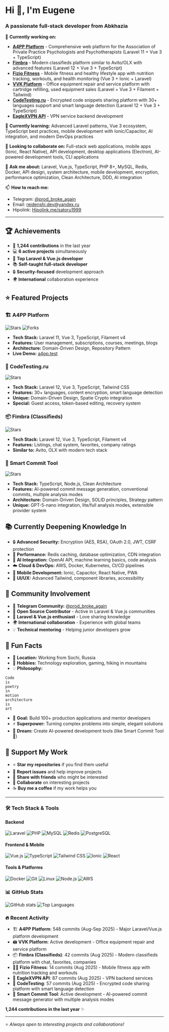 # Hi 👋, I'm Eugene

### A passionate full-stack developer from Abkhazia

🔭 **Currently working on:**

* **[A4PP Platform](https://github.com/prod-broke-again/a4pp)** - Comprehensive web platform for the Association of Private Practice Psychologists and Psychotherapists (Laravel 11 + Vue 3 + TypeScript)
* **[Fimbra](https://github.com/prod-broke-again/fordaq)** - Modern classifieds platform similar to Avito/OLX with advanced features (Laravel 12 + Vue 3 + TypeScript)
* **[Fizio Fitness](https://github.com/prod-broke-again/fizio)** - Mobile fitness and healthy lifestyle app with nutrition tracking, workouts, and health monitoring (Vue 3 + Ionic + Laravel)
* **[VVK Platform](https://github.com/prod-broke-again/vvk)** - Office equipment repair and service platform with cartridge refilling, used equipment sales (Laravel + Vue 3 + Filament + Tailwind)
* **[CodeTesting.ru](https://github.com/prod-broke-again/codetesting)** - Encrypted code snippets sharing platform with 30+ languages support and smart language detection (Laravel 12 + Vue 3 + TypeScript)
* **[EagleXVPN API](https://github.com/prod-broke-again/eaglexvpn)** - VPN service backend development

🌱 **Currently learning:** Advanced Laravel patterns, Vue 3 ecosystem, TypeScript best practices, mobile development with Ionic/Capacitor, AI integration, and modern DevOps practices

👯 **Looking to collaborate on:** Full-stack web applications, mobile apps (Ionic, React Native), API development, desktop applications (Electron), AI-powered development tools, CLI applications

💬 **Ask me about:** Laravel, Vue.js, TypeScript, PHP 8+, MySQL, Redis, Docker, API design, system architecture, mobile development, encryption, performance optimization, Clean Architecture, DDD, AI integration

📫 **How to reach me:**
* Telegram: [@prod_broke_again](https://t.me/prod_broke_again)
* Email: reidenshi.dev@yandex.ru
* Hipolink: [Hipolink.me/satoru1999](https://hipolink.me/satoru1999)

---

## 🏆 Achievements

* 🚀 **1,244 contributions** in the last year
* 💻 **6 active projects** simultaneously
* 🌟 **Top Laravel & Vue.js developer**
* 📚 **Self-taught full-stack developer**
* 🔒 **Security-focused** development approach
* 🌍 **International** collaboration experience

## ⭐ Featured Projects

### 🏗️ A4PP Platform

![Stars](https://img.shields.io/github/stars/prod-broke-again/a4pp?style=social)
![Forks](https://img.shields.io/github/forks/prod-broke-again/a4pp?style=social)

* **Tech Stack:** Laravel 11, Vue 3, TypeScript, Filament v4
* **Features:** User management, subscriptions, courses, meetings, blogs
* **Architecture:** Domain-Driven Design, Repository Pattern
* **Live Demo:** [a4pp.test](https://a4pp.test)

### 🔐 CodeTesting.ru

![Stars](https://img.shields.io/github/stars/prod-broke-again/codetesting?style=social)

* **Tech Stack:** Laravel 12, Vue 3, TypeScript, Tailwind CSS
* **Features:** 30+ languages, content encryption, smart language detection
* **Unique:** Domain-Driven Design, Spatie Crypto integration
* **Special:** Guest access, token-based editing, recovery system

### 📦 Fimbra (Classifieds)

![Stars](https://img.shields.io/github/stars/prod-broke-again/fordaq?style=social)

* **Tech Stack:** Laravel 12, Vue 3, TypeScript, Filament v4
* **Features:** Listings, chat system, favorites, company ratings
* **Similar to:** Avito, OLX with modern tech stack

### 🤖 Smart Commit Tool

![Stars](https://img.shields.io/github/stars/prod-broke-again/smart-commit?style=social)

* **Tech Stack:** TypeScript, Node.js, Clean Architecture
* **Features:** AI-powered commit message generation, conventional commits, multiple analysis modes
* **Architecture:** Domain-Driven Design, SOLID principles, Strategy pattern
* **Unique:** GPT-5-nano integration, lite/full analysis modes, extensible provider system

## 📚 Currently Deepening Knowledge In

* 🔒 **Advanced Security:** Encryption (AES, RSA), OAuth 2.0, JWT, CSRF protection
* 🚀 **Performance:** Redis caching, database optimization, CDN integration
* 🤖 **AI Integration:** OpenAI API, machine learning basics, code analysis
* ☁️ **Cloud & DevOps:** AWS, Docker, Kubernetes, CI/CD pipelines
* 📱 **Mobile Development:** Ionic, Capacitor, React Native, PWA
* 🎨 **UI/UX:** Advanced Tailwind, component libraries, accessibility

## 🎤 Community Involvement

* 💬 **Telegram Community:** [@prod_broke_again](https://t.me/prod_broke_again)
* 📖 **Open Source Contributor** - Active in Laravel & Vue.js communities
* 🤝 **Laravel & Vue.js enthusiast** - Love sharing knowledge
* 🌍 **International collaboration** - Experience with global teams
* 💡 **Technical mentoring** - Helping junior developers grow

## 🎨 Fun Facts

* 🌅 **Location:** Working from Sochi, Russia
* 🎵 **Hobbies:** Technology exploration, gaming, hiking in mountains
* 💡 **Philosophy:**
```
Code
is
poetry
in
motion
architecture
is
art
```
* 🎯 **Goal:** Build 100+ production applications and mentor developers
* ⚡ **Superpower:** Turning complex problems into simple, elegant solutions
* 🔮 **Dream:** Create AI-powered development tools (like Smart Commit Tool 🤖)

## 💝 Support My Work

* ⭐ **Star my repositories** if you find them useful
* 🐛 **Report issues** and help improve projects
* 📢 **Share with friends** who might be interested
* 🤝 **Collaborate** on interesting projects
* ☕ **Buy me a coffee** if my work helps you

---

### 🛠️ Tech Stack & Tools

#### Backend

![Laravel](https://img.shields.io/badge/Laravel-FF2D20?style=for-the-badge&logo=laravel&logoColor=white)
![PHP](https://img.shields.io/badge/PHP-777BB4?style=for-the-badge&logo=php&logoColor=white)
![MySQL](https://img.shields.io/badge/MySQL-4479A1?style=for-the-badge&logo=mysql&logoColor=white)
![Redis](https://img.shields.io/badge/Redis-DC382D?style=for-the-badge&logo=redis&logoColor=white)
![PostgreSQL](https://img.shields.io/badge/PostgreSQL-316192?style=for-the-badge&logo=postgresql&logoColor=white)

#### Frontend & Mobile

![Vue.js](https://img.shields.io/badge/Vue.js-4FC08D?style=for-the-badge&logo=vue.js&logoColor=white)
![TypeScript](https://img.shields.io/badge/TypeScript-007ACC?style=for-the-badge&logo=typescript&logoColor=white)
![Tailwind CSS](https://img.shields.io/badge/Tailwind_CSS-38B2AC?style=for-the-badge&logo=tailwind-css&logoColor=white)
![Ionic](https://img.shields.io/badge/Ionic-3880FF?style=for-the-badge&logo=ionic&logoColor=white)
![React](https://img.shields.io/badge/React-20232A?style=for-the-badge&logo=react&logoColor=61DAFB)

#### Tools & Platforms

![Docker](https://img.shields.io/badge/Docker-2496ED?style=for-the-badge&logo=docker&logoColor=white)
![Git](https://img.shields.io/badge/Git-F05032?style=for-the-badge&logo=git&logoColor=white)
![Linux](https://img.shields.io/badge/Linux-FCC624?style=for-the-badge&logo=linux&logoColor=white)
![Node.js](https://img.shields.io/badge/Node.js-339933?style=for-the-badge&logo=node.js&logoColor=white)
![AWS](https://img.shields.io/badge/AWS-232F3E?style=for-the-badge&logo=amazon-aws&logoColor=white)

### 📊 GitHub Stats

![GitHub stats](https://github-readme-stats.vercel.app/api?username=prod-broke-again&show_icons=true&theme=dark&hide_border=true)
![Top Languages](https://github-readme-stats.vercel.app/api/top-langs/?username=prod-broke-again&layout=compact&theme=dark&hide_border=true)

### 🔥 Recent Activity

* 🏗️ **A4PP Platform**: 548 commits (Aug-Sep 2025) - Major Laravel/Vue.js platform development
* 🖨️ **VVK Platform**: Active development - Office equipment repair and service platform
* 📦 **Fimbra (Classifieds)**: 42 commits (Aug 2025) - Modern classifieds platform with chat, favorites, companies
* 🏃‍♂️ **Fizio Fitness**: 14 commits (Aug 2025) - Mobile fitness app with nutrition tracking and workouts
* 🔐 **EagleXVPN API**: 87 commits (Aug 2025) - VPN backend services
* 🧪 **CodeTesting**: 57 commits (Aug 2025) - Encrypted code sharing platform with smart language detection
* 🤖 **Smart Commit Tool**: Active development - AI-powered commit message generator with multiple analysis modes

**1,244 contributions in the last year** ✨

---

⭐️ *Always open to interesting projects and collaborations!*

